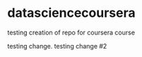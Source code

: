 datasciencecoursera
===================

testing creation of repo for coursera course

testing change.
testing change #2
